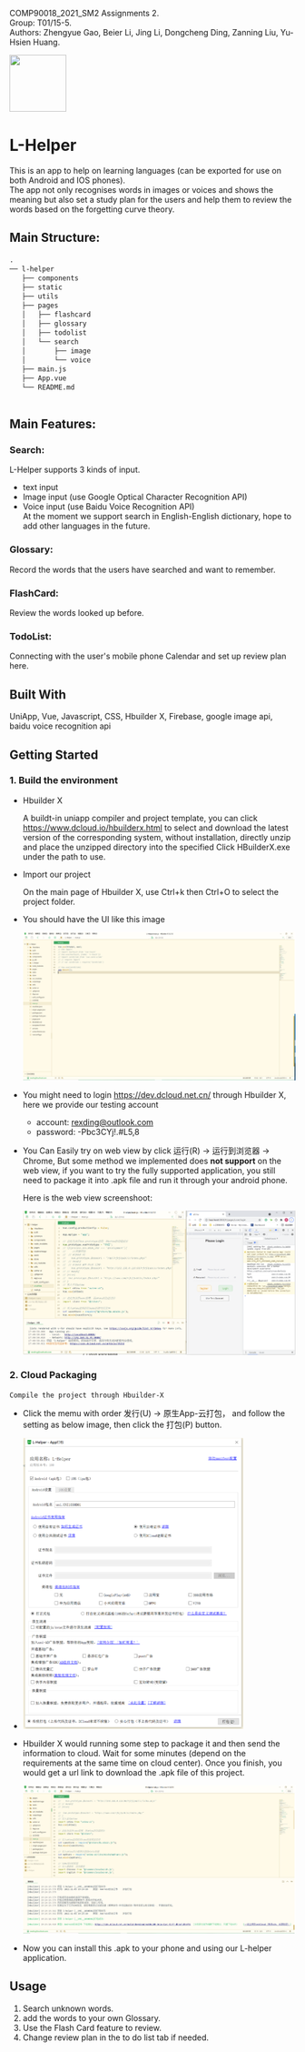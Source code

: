 COMP90018_2021_SM2 Assignments 2.  
Group: T01/15-5.   
Authors: Zhengyue Gao, Beier Li, Jing Li, Dongcheng Ding, Zanning Liu, Yu-Hsien Huang. 

<img src=./blob/main/static/icons/logo.png width="100" height="100">

# L-Helper

This is an app to help on learning languages (can be exported for use on both Android and IOS phones).     
The app not only recognises words in images or voices and shows the meaning but also set a study plan for the users and help them to review the words based on the forgetting curve theory.  


## Main Structure:

```
.
── l-helper 
   ├── components   
   ├── static   
   ├── utils   
   ├── pages   
   │   ├── flashcard   
   │   ├── glossary   
   │   ├── todolist   
   │   └── search   
   │       ├── image
   │       └── voice
   ├── main.js   
   ├── App.vue   
   └── README.md
   
```

## Main Features:

### Search:
L-Helper supports 3 kinds of input.  
  * text input
  * Image input (use Google Optical Character Recognition API)
  * Voice input (use Baidu Voice Recognition API)   
At the moment we support search in English-English dictionary, hope to add other languages in the future.

### Glossary:
Record the words that the users have searched and want to remember.

### FlashCard:
Review the words looked up before.

### TodoList:
Connecting with the user's mobile phone Calendar and set up review plan here.


## Built With

UniApp, Vue, Javascript, CSS, Hbuilder X, Firebase, google image api, baidu voice recognition api

## Getting Started

### 1. Build the environment

* Hbuilder X

  A buildt-in uniapp compiler and project template, you can click https://www.dcloud.io/hbuilderx.html to select and download the latest version of the corresponding system, without installation, directly unzip and place the unzipped directory into the specified Click HBuilderX.exe under the path to use.

* Import our project

  On the main page of Hbuilder X, use Ctrl+k then Ctrl+O to select the project folder. 

* You should have the UI like this image

  <img src=".\readmeImage\image-20211105165635217.png" alt="image-20211105170104348" style="zoom:50%;" />

* You might need to login https://dev.dcloud.net.cn/ through Hbuilder X, here we provide our testing account

  * account: rexding@outlook.com
  * password: -Pbc3CYj!.#L5,8
  
* You Can Easily try on web view by click 运行(R) -> 运行到浏览器 -> Chrome, But some method we implemented does **not support** on the web view, if you want to try the fully supported application, you still need to package it into .apk file and run it through your android phone.

  Here is the web view screenshoot:

  <img src=".\readmeImage\image-20211105174207189.png" alt="image-20211105170104348" style="zoom:50%;" />

### 2. Cloud Packaging

 	Compile the project through Hbuilder-X

* Click the memu with order 发行(U) -> 原生App-云打包， and follow the setting as below image, then click the 打包(P) button. 

* <img src=".\readmeImage\image-20211105170104348.png" alt="image-20211105170104348" style="zoom:50%;" />

* Hbuilder X would running some step to package it and then send the information to cloud. Wait for some minutes (depend on the requirements at the same time on cloud center). Once you finish, you would get a url link to download the .apk file of this project.

  ![image-20211105192654573](.\readmeImage\image-20211105192654573.png)

* Now you can install this .apk to your phone and using our L-helper application.

  

## Usage

1. Search unknown words.
2. add the words to your own Glossary.
3. Use the Flash Card feature to review.
4. Change review plan in the to do list tab if needed.



